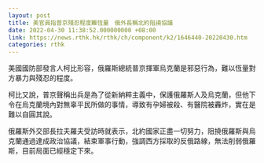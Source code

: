 ```yaml
---
layout: post
title: 美官員指普京殘忍程度難恆量　俄外長稱北約阻撓協議
date: 2022-04-30 11:38:52.000000000 +08:00
link: https://news.rthk.hk/rthk/ch/component/k2/1646440-20220430.htm
categories: rthk
---
```


美國國防部發言人柯比形容，俄羅斯總統普京揮軍烏克蘭是邪惡行為，難以恆量對方暴力與殘忍的程度。

柯比又說，普京聲稱出兵是為了從新納粹主義中，保護俄羅斯人及烏克蘭，但他下令在烏克蘭境內對無辜平民所做的事情，導致有孕婦被殺、有醫院被轟炸，實在是難以自圓其說。

俄羅斯外交部長拉夫羅夫受訪時就表示，北約國家正盡一切努力，阻撓俄羅斯與烏克蘭通過達成政治協議，結束軍事行動，強調西方採取的反俄路線，無法削弱俄羅斯，目前局面已經穩定下來。
